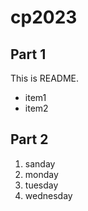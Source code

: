 # cp2023

## Part 1
This is README.
- item1
- item2

## Part 2
1. sanday
1. monday
1. tuesday
1. wednesday
